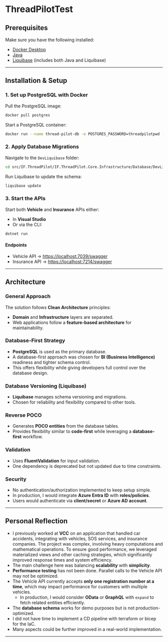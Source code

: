 # ThreadPilotTest

## Prerequisites

Make sure you have the following installed:

- [Docker Desktop](https://www.docker.com/products/docker-desktop)
- [Java](https://www.java.com/download/)
- [Liquibase](https://www.liquibase.com/download-oss) (includes both Java and Liquibase)

---

## Installation & Setup

### 1. Set up PostgreSQL with Docker

Pull the PostgreSQL image:

```bash
docker pull postgres
```

Start a PostgreSQL container:

```bash
docker run --name thread-pilot-db -e POSTGRES_PASSWORD=threadpilotpwd -p 5432:5432 -d postgres
```

### 2. Apply Database Migrations

Navigate to the `DevLiquibase` folder:

```bash
cd src/IF.ThreadPilot/IF.ThreadPilot.Core.Infrastructure/Database/DevLiquibase
```

Run Liquibase to update the schema:

```bash
liquibase update
```

### 3. Start the APIs

Start both **Vehicle** and **Insurance** APIs either:

- In **Visual Studio**
- Or via the CLI:

```bash
dotnet run
```

#### Endpoints

- Vehicle API → [https://localhost:7039/swagger](https://localhost:7039/swagger)
- Insurance API → [https://localhost:7214/swagger](https://localhost:7214/swagger)

---

## Architecture

### General Approach

The solution follows **Clean Architecture** principles:

- **Domain** and **Infrastructure** layers are separated.
- Web applications follow a **feature-based architecture** for maintainability.

### Database-First Strategy

- **PostgreSQL** is used as the primary database.
- A database-first approach was chosen for **BI (Business Intelligence)** readiness and tighter schema control.
- This offers flexibility while giving developers full control over the database design.

### Database Versioning (Liquibase)

- **Liquibase** manages schema versioning and migrations.
- Chosen for reliability and flexibility compared to other tools.

### Reverse POCO

- Generates **POCO entities** from the database tables.
- Provides flexibility similar to **code-first** while leveraging a **database-first** workflow.

### Validation

- Uses **FluentValidation** for input validation.
- One dependency is deprecated but not updated due to time constraints.

### Security

- No authentication/authorization implemented to keep setup simple.
- In production, I would integrate **Azure Entra ID** with **roles/policies**.
- Users would authenticate via **client/secret** or **Azure AD account**.

---

## Personal Reflection

- I previously worked at **VCC** on an application that handled car accidents, integrating with vehicles, SOS services, and insurance companies. The project was complex, involving heavy computations and mathematical operations. To ensure good performance, we leveraged materialized views and other caching strategies, which significantly improved response times and system efficiency.
- The main challenge here was balancing **scalability** with **simplicity**.
- **Performance testing** has not been done. Parallel calls to the Vehicle API may not be optimized.
- The Vehicle API currently accepts **only one registration number at a time**, which may impact performance for customers with multiple vehicles.
  - In production, I would consider **OData** or **GraphQL** with `expand` to fetch related entities efficiently.
- The **database schema** works for demo purposes but is not production-optimized.
- I did not have time to implement a CD pipeline with terraform or bicep for the IaC.
- Many aspects could be further improved in a real-world implementation.

---
